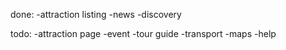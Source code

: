 done:
-attraction listing
-news
-discovery

todo:
-attraction page
-event
-tour guide
-transport
-maps
-help
